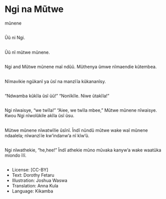 # Ngi na Mũtwe
mũnene

##
Ũũ ni Ngi.


##
Ũũ nĩ mũtwe mũnene.


##
Ngi and Mũtwe mũnene
maĩ ndũũ. Mũthenya
ũmwe nĩmaendie
kũtembea.


##
Nĩmavikie ngũkanĩ ya
ũsĩ na manzĩĩa
kũkananĩsy.


##
“Ndwamba kũkĩla ũsĩ
ũũ!”
“Nonĩkĩle. Niwe
ũtakĩla!”


##
Ngi nĩwaisye, “we
twĩla!”
“Aiee, we twĩla mbee,”
Mũtwe mũnene
nĩwaisye.
Kwou Ngi nĩwolũkile
akĩla ũsĩ ũsu.


##
Mũtwe mũnene
nĩwatwĩlie ũsĩnĩ. Ĩndĩ
nũndũ mũtwe wake waĩ
mũnene ndaalela;
nĩwanzĩĩe kw’indanw’a
nĩ kĩw’ũ.


##
Ngi nĩwathekie,
“he,hee!”
Ĩndĩ athekie mũno
mũvaka kanyw’a wake
waatũka miondo ĩlĩ.


##
* License: [CC-BY]
* Text: Dorothy Fetaru
* Illustration: Joshua Waswa
* Translation: Anna Kula
* Language: Kikamba
